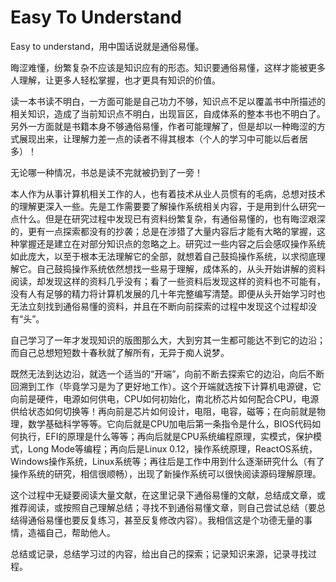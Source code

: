 # Easy To Understand

Easy to understand，用中国话说就是通俗易懂。

晦涩难懂，纷繁复杂不应该是知识应有的形态。知识要通俗易懂，这样才能被更多人理解，让更多人轻松掌握，也才更具有知识的价值。

读一本书读不明白，一方面可能是自己功力不够，知识点不足以覆盖书中所描述的相关知识，造成了当前知识点不明白，出现盲区，自成体系的整本书也不明白了。另外一方面就是书籍本身不够通俗易懂，作者可能理解了，但是却以一种晦涩的方式展现出来，让理解力差一点的读者不得其根本（个人的学习中可能以后者居多）！

无论哪一种情况，书总是读不完就被扔到了一旁！

本人作为从事计算机相关工作的人，也有着技术从业人员惯有的毛病，总想对技术的理解更深入一些。先是工作需要要了解操作系统相关内容，于是用到什么研究一点什么。但是在研究过程中发现已有资料纷繁复杂，有通俗易懂的，也有晦涩艰深的，更有一点探索都没有的抄袭；总是在涉猎了大量内容后才能有大略的掌握，这种掌握还是建立在对部分知识点的忽略之上。研究过一些内容之后会感叹操作系统如此庞大，以至于根本无法理解它的全部，就想着自己鼓捣操作系统，以求彻底理解它。自己鼓捣操作系统依然想找一些易于理解，成体系的，从头开始讲解的资料阅读，却发现这样的资料几乎没有；看了一些资料后发现这样的资料也不可能有，没有人有足够的精力将计算机发展的几十年完整编写清楚。即便从头开始学习时也无法立刻找到通俗易懂的资料，并且在不断向前探索的过程中发现这个过程却没有“头”。

自己学习了一年才发现知识的版图那么大，大到穷其一生都可能达不到它的边沿；而自己总想短短数十春秋就了解所有，无异于痴人说梦。

既然无法到达边沿，就选一个适当的“开端”，向前不断去探索它的边沿，向后不断回溯到工作（毕竟学习是为了更好地工作）。这个开端就选按下计算机电源键，它向前是硬件，电源如何供电，CPU如何初始化，南北桥芯片如何配合CPU，电源供给状态如何切换等！再向前是芯片如何设计，电阻，电容，磁等；在向前就是物理，数学基础科学等等。它向后就是CPU加电后第一条指令是什么，BIOS代码如何执行，EFI的原理是什么等等；再向后就是CPU系统编程原理，实模式，保护模式，Long Mode等编程；再向后是Linux 0.12，操作系统原理，ReactOS系统，Windows操作系统，Linux系统等；再往后是工作中用到什么逐渐研究什么（有了操作系统的研究，相信很顺畅），出现了新操作系统可以很快阅读源码理解原理。

这个过程中无疑要阅读大量文献，在这里记录下通俗易懂的文献，总结成文章，或推荐阅读，或按照自己理解总结；寻找不到通俗易懂文章，则自己尝试总结（要总结得通俗易懂也要反复练习，甚至反复修改内容）。我相信这是个功德无量的事情，造福自己，帮助他人。

总结或记录，总结学习过的内容，给出自己的探索；记录知识来源，记录寻找过程。
